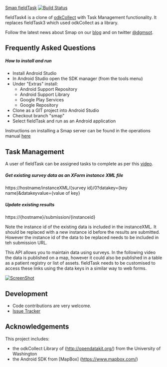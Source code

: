 [Smap fieldTask](http://www.smap.com.au) 
[![Build Status](https://travis-ci.org/nap2000/fieldTask2.svg)](https://travis-ci.org/nap2000/fieldTask2)

fieldTask4 is a clone of [odkCollect](http://opendatakit.org/use/collect/) with Task Management functionality. It replaces fieldTask3 which used odkCollect as a library.
 
Follow the latest news about Smap on our [blog](http://blog.smap.com.au) and on twitter [@dgmsot](https://twitter.com/dgmsot).

Frequently Asked Questions
---------------------------
##### How to install and run
* Install Android Studio
* In Android Studio open the SDK manager (from the tools menu)
* Under "Extras" install:
    * Android Support Repository
    * Android Support Library
    * Google Play Services
    * Google Repository
* Clone as a GIT project into Android Studio
* Checkout branch "smap"
* Select fieldTask and run as an Android application

Instructions on installing a Smap server can be found in the operations manual [here](http://www.smap.com.au/downloads.shtml)

Task Management 
---------------

A user of fieldTask can be assigned tasks to complete as per this [video](http://www.smap.com.au/taskManagement.shtml). 


##### Get existing survey data as an XForm instance XML file
https://hostname/instanceXML/{survey id}/0?datakey={key name}&datakeyvalue={value of key}

##### Update existing results
https://{hostname}/submission/{instanceid}

Note the instance id of the existing data is included in the instanceXML.  It should be replaced with a new instance id before the results are submitted. However the instance id of the data to be replaced needs to be included in teh submission URL.

This API allows you to maintain data using surveys. In the following video the data is published on a map, however it could also be published in a table as a patient registry or list of assets. fieldTask needs to be customised to access these links using the data keys in a similar way to web forms.

[![ScreenShot](http://img.youtube.com/vi/FUNPOmMnt1I/0.jpg)](https://www.youtube.com/watch?v=FUNPOmMnt1I)

Development
-----------
* Code contributions are very welcome. 
* [Issue Tracker](https://github.com/smap-consulting/fieldTask4/issues)

Acknowledgements
----------------

This project includes:
* the odkCollect Library of (http://opendatakit.org/) from the University of Washington
* the Android SDK from [MapBox] (https://www.mapbox.com/)
